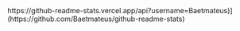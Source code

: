<div>
     https://github-readme-stats.vercel.app/api?username=Baetmateus)](https://github.com/Baetmateus/github-readme-stats)
</div>

